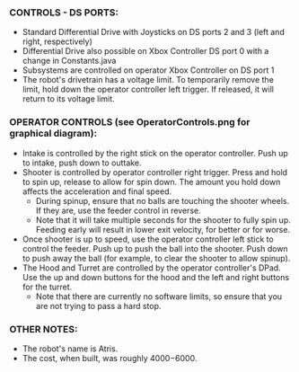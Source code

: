 ### CONTROLS - DS PORTS:
* Standard Differential Drive with Joysticks on DS ports 2 and 3 (left and right, respectively)
* Differential Drive also possible on Xbox Controller DS port 0 with a change in Constants.java
* Subsystems are controlled on operator Xbox Controller on DS port 1
* The robot's drivetrain has a voltage limit. To temporarily remove the limit, hold down the operator controller left trigger. If released, it will return to its voltage limit.

### OPERATOR CONTROLS (see OperatorControls.png for graphical diagram):
* Intake is controlled by the right stick on the operator controller. Push up to intake, push down to outtake.
* Shooter is controlled by operator controller right trigger. Press and hold to spin up, release to allow for spin down. The amount you hold down affects the acceleration and final speed.
    * During spinup, ensure that no balls are touching the shooter wheels. If they are, use the feeder control in reverse.
    * Note that it will take multiple seconds for the shooter to fully spin up. Feeding early will result in lower exit velocity, for better or for worse.
* Once shooter is up to speed, use the operator controller left stick to control the feeder. Push up to push the ball into the shooter. Push down to push away the ball (for example, to clear the shooter to allow spinup).
* The Hood and Turret are controlled by the operator controller's DPad. Use the up and down buttons for the hood and the left and right buttons for the turret.
    * Note that there are currently no software limits, so ensure that you are not trying to pass a hard stop.

### OTHER NOTES:
* The robot's name is Atris. 
* The cost, when built, was roughly $4000-$6000.